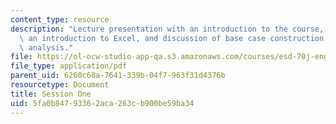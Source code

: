 ```yaml
---
content_type: resource
description: "Lecture presentation with an introduction to the course, a course outline,\
  \ an introduction to Excel, and discussion of base case construction \r\nand sensitivity\
  \ analysis."
file: https://ol-ocw-studio-app-qa.s3.amazonaws.com/courses/esd-70j-engineering-economy-module-fall-2009/5fa0b84793362aca263cb900be59ba34_MITESD_70Jf09_lec01.pdf
file_type: application/pdf
parent_uid: 6260c68a-7641-339b-04f7-963f31d4376b
resourcetype: Document
title: Session One
uid: 5fa0b847-9336-2aca-263c-b900be59ba34
---
```

